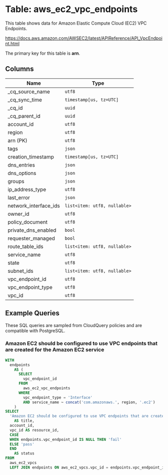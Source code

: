 # Table: aws_ec2_vpc_endpoints

This table shows data for Amazon Elastic Compute Cloud (EC2) VPC Endpoints.

https://docs.aws.amazon.com/AWSEC2/latest/APIReference/API_VpcEndpoint.html

The primary key for this table is **arn**.

## Columns

| Name          | Type          |
| ------------- | ------------- |
|_cq_source_name|`utf8`|
|_cq_sync_time|`timestamp[us, tz=UTC]`|
|_cq_id|`uuid`|
|_cq_parent_id|`uuid`|
|account_id|`utf8`|
|region|`utf8`|
|arn (PK)|`utf8`|
|tags|`json`|
|creation_timestamp|`timestamp[us, tz=UTC]`|
|dns_entries|`json`|
|dns_options|`json`|
|groups|`json`|
|ip_address_type|`utf8`|
|last_error|`json`|
|network_interface_ids|`list<item: utf8, nullable>`|
|owner_id|`utf8`|
|policy_document|`utf8`|
|private_dns_enabled|`bool`|
|requester_managed|`bool`|
|route_table_ids|`list<item: utf8, nullable>`|
|service_name|`utf8`|
|state|`utf8`|
|subnet_ids|`list<item: utf8, nullable>`|
|vpc_endpoint_id|`utf8`|
|vpc_endpoint_type|`utf8`|
|vpc_id|`utf8`|

## Example Queries

These SQL queries are sampled from CloudQuery policies and are compatible with PostgreSQL.

### Amazon EC2 should be configured to use VPC endpoints that are created for the Amazon EC2 service

```sql
WITH
  endpoints
    AS (
      SELECT
        vpc_endpoint_id
      FROM
        aws_ec2_vpc_endpoints
      WHERE
        vpc_endpoint_type = 'Interface'
        AND service_name ~ concat('com.amazonaws.', region, '.ec2')
    )
SELECT
  'Amazon EC2 should be configured to use VPC endpoints that are created for the Amazon EC2 service'
    AS title,
  account_id,
  vpc_id AS resource_id,
  CASE
  WHEN endpoints.vpc_endpoint_id IS NULL THEN 'fail'
  ELSE 'pass'
  END
    AS status
FROM
  aws_ec2_vpcs
  LEFT JOIN endpoints ON aws_ec2_vpcs.vpc_id = endpoints.vpc_endpoint_id;
```


